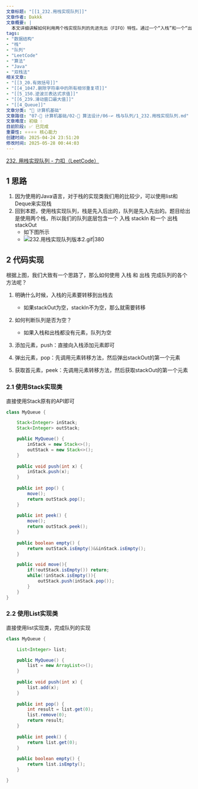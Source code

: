 ```yaml
---
文章标题: "[[1_232.用栈实现队列]]" 
文章作者: Dakkk
文章概要: |
  本文详细讲解如何利用两个栈实现队列的先进先出（FIFO）特性。通过一个“入栈”和一个“出栈”，巧妙地处理元素转移逻辑，确保`push`、`pop`和`peek`操作的正确性，并附带Java代码示例。
tags:
- "数据结构"
- "栈"
- "队列"
- "LeetCode"
- "算法"
- "Java"
- "双栈法"
相关文章:
- "[[3_20.有效括号]]"
- "[[4_1047.删除字符串中的所有相邻重复项]]"
- "[[5_150.逆波兰表达式求值]]"
- "[[6_239.滑动窗口最大值]]"
- "[[4_Queue]]"
文章分类: "📐 计算机基础"
文章路径: "07-📐 计算机基础/02-🧮 算法设计/06-↩️ 栈与队列/1_232.用栈实现队列.md"
文章难度: 初级 💧
目前阶段: ✅ 已完成
重要性: ⭐⭐⭐⭐ 核心能力
创建时间: 2025-04-24 23:51:20
修改时间: 2025-05-28 00:44:03
---
```


[232. 用栈实现队列 - 力扣（LeetCode）](https://leetcode.cn/problems/implement-queue-using-stacks/)

## 1 思路

1. 因为使用的Java语言，对于栈的实现类我们用的比较少，可以使用list和Deque来实现栈
2. 回到本题，使用栈实现队列，栈是先入后出的，队列是先入先出的。题目给出是使用两个栈，所以我们的队列底层包含一个 入栈 stackIn 和一个 出栈 stackOut
	- 如下图所示
	- ![232.用栈实现队列版本2.gif|380](https://my-obsidian-image.oss-cn-guangzhou.aliyuncs.com/2024/04/991695b32abe2e9fa1653c46ca85798d.gif)

## 2 代码实现

根据上图，我们大致有一个思路了，那么如何使用 入栈 和 出栈 完成队列的各个方法呢？

1. 明确什么时候，入栈的元素要转移到出栈去
	- 如果stackOut为空，stackIn不为空，那么就需要转移

2. 如何判断队列是否为空？
	- 如果入栈和出栈都没有元素，队列为空

3. 添加元素，push：直接向入栈添加元素即可

4. 弹出元素，pop：先调用元素转移方法，然后弹出stackOut的第一个元素

5. 获取首元素，peek：先调用元素转移方法，然后获取stackOut的第一个元素


### 2.1 使用Stack实现类

直接使用Stack原有的API即可

```java
class MyQueue {

    Stack<Integer> inStack;
    Stack<Integer> outStack;

    public MyQueue() {
        inStack = new Stack<>();
        outStack = new Stack<>();
    }
    
    public void push(int x) {
        inStack.push(x);
    }
    
    public int pop() {
        move();
        return outStack.pop();
    }
    
    public int peek() {
        move();
        return outStack.peek();
    }
    
    public boolean empty() {
        return outStack.isEmpty()&&inStack.isEmpty();
    }

    public void move(){
        if(!outStack.isEmpty()) return;
        while(!inStack.isEmpty()){
            outStack.push(inStack.pop());
        }
    }
}
```

### 2.2 使用List实现类

直接使用list实现类，完成队列的实现

```java
class MyQueue {

    List<Integer> list;

    public MyQueue() {
        list = new ArrayList<>();
    }
    
    public void push(int x) {
        list.add(x);
    }
    
    public int pop() {
        int result = list.get(0);
        list.remove(0);
        return result;
    }
    
    public int peek() {
        return list.get(0);
    }
    
    public boolean empty() {
        return list.isEmpty();
    }

}
```

